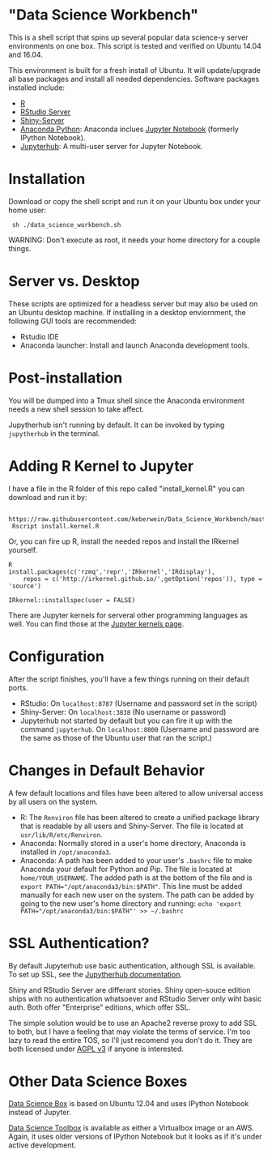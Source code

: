 "Data Science Workbench"
============

This is a shell script that spins up several popular data science-y server environments on one box. This script is
tested and verified on Ubuntu 14.04 and 16.04.

This environment is built for a fresh install of Ubuntu. It will update/upgrade all base packages and
install all needed dependencies. Software packages installed include:

 - [R](http://www.r-project.org/)
 - [RStudio Server](https://www.rstudio.com/products/rstudio/download-server/)
 - [Shiny-Server](http://www.rstudio.com/shiny/)
 - [Anaconda Python](https://www.continuum.io/downloads): 
        Anaconda inclues [Jupyter Notebook](http://jupyter.org/) (formerly IPython Notebook).
 - [Jupyterhub](https://github.com/jupyter/jupyterhub): A multi-user server for Jupyter Notebook.
 
Installation
============

Download or copy the shell script and run it on your Ubuntu box under your home user:

	 sh ./data_science_workbench.sh

WARNING: Don't execute as root, it needs your home directory for a couple things.

Server vs. Desktop
============

These scripts are optimized for a headless server but may also be used on an Ubuntu desktop machine. If instlalling in a desktop enviornment, the following GUI tools are recommended:

 - Rstudio IDE
 - Anaconda launcher: Install and launch Anaconda development tools.

Post-installation
============

You will be dumped into a Tmux shell since the Anaconda environment needs a new shell session to take affect.

Jupytherhub isn't running by default. It can be invoked by typing `jupytherhub` in the terminal.

Adding R Kernel to Jupyter
=============
I have a file in the R folder of this repo called "install_kernel.R" you can download and run it by:

     https://raw.githubusercontent.com/keberwein/Data_Science_Workbench/master/R/install_kernel.R
     Rscript install.kernel.R
     
Or, you can fire up R, install the needed repos and install the IRkernel yourself.

    R
    install.packages(c('rzmq','repr','IRkernel','IRdisplay'),
        repos = c('http://irkernel.github.io/',getOption('repos')), type = 'source')

    IRkernel::installspec(user = FALSE)
     
There are Jupyter kernels for serveral other programming languages as well. You can find those at the [Jupyter kernels page](https://github.com/ipython/ipython/wiki/IPython-kernels-for-other-languages).

Configuration
=============

After the script finishes, you'll have a few things running on their default ports.

 - RStudio: On `localhost:8787` (Username and password set in the script)
 - Shiny-Server: On `localhost:3838` (No username or password)
 - Jupyterhub not started by default but you can fire it up with the command `jupyterhub`.
   On `localhost:8000` (Username and password are the same as those of the Ubuntu user that ran the script.)
   
Changes in Default Behavior
=============

A few default locations and files have been altered to allow universal access by all users on the system.

 - R: The `Renviron` file has been altered to create a unified package library that is readable by all users and       Shiny-Server. The file is located at `usr/lib/R/etc/Renviron`. 
 - Anaconda: Normally stored in a user's home directory, Anaconda is installed in `/opt/anaconda3`.
 - Anaconda: A path has been added to your user's `.bashrc` file to make Anaconda your default for Python and Pip.
The file is located at `home/YOUR_USERNAME`. The added path is at the bottom of the file and is `export PATH="/opt/anaconda3/bin:$PATH"`. This line must be added manually for each new user on the system. The path can    be added by going to the new user's home directory and running: `echo 'export PATH="/opt/anaconda3/bin:$PATH"' >> ~/.bashrc`

SSL Authentication?
=============

By default Jupyterhub use basic authentication, although SSL is available. To set
up SSL, see the [Jupytherhub documentation](https://github.com/jupyter/jupyterhub/blob/master/docs/getting-started.md#Security).

Shiny and RStudio Server are differant stories. Shiny open-souce edition ships with no authentication whatsoever 
and RStudio Server only wiht basic auth. Both offer "Enterprise" editions, which offer SSL. 

The simple solution
would be to use an Apache2 reverse proxy to add SSL to both, but I have a feeling that may violate the
terms of service. I'm too lazy to read the entire TOS, so I'll just recomend you don't do it. They are both
licensed under [AGPL v3](https://opensource.org/licenses/AGPL-3.0) if anyone is interested.

Other Data Science Boxes
=============

[Data Science Box](https://github.com/drewconway/data_science_box) is based on Ubuntu 12.04 and uses IPython Notebook instead of Jupyter.

[Data Science Toolbox](http://datasciencetoolbox.org/) is available as either a Virtualbox image or an AWS. Again, it uses older versions of IPython Notebook but it looks as if it's under active development. 







